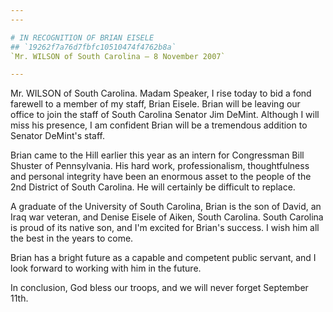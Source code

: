 ```yaml
---
---

# IN RECOGNITION OF BRIAN EISELE
## `19262f7a76d7fbfc10510474f4762b8a`
`Mr. WILSON of South Carolina — 8 November 2007`

---
```



Mr. WILSON of South Carolina. Madam Speaker, I rise today to bid a 
fond farewell to a member of my staff, Brian Eisele. Brian will be 
leaving our office to join the staff of South Carolina Senator Jim 
DeMint. Although I will miss his presence, I am confident Brian will be 
a tremendous addition to Senator DeMint's staff.

Brian came to the Hill earlier this year as an intern for Congressman 
Bill Shuster of Pennsylvania. His hard work, professionalism, 
thoughtfulness and personal integrity have been an enormous asset to 
the people of the 2nd District of South Carolina. He will certainly be 
difficult to replace.

A graduate of the University of South Carolina, Brian is the son of 
David, an Iraq war veteran, and Denise Eisele of Aiken, South Carolina. 
South Carolina is proud of its native son, and I'm excited for Brian's 
success. I wish him all the best in the years to come.

Brian has a bright future as a capable and competent public servant, 
and I look forward to working with him in the future.

In conclusion, God bless our troops, and we will never forget 
September 11th.
